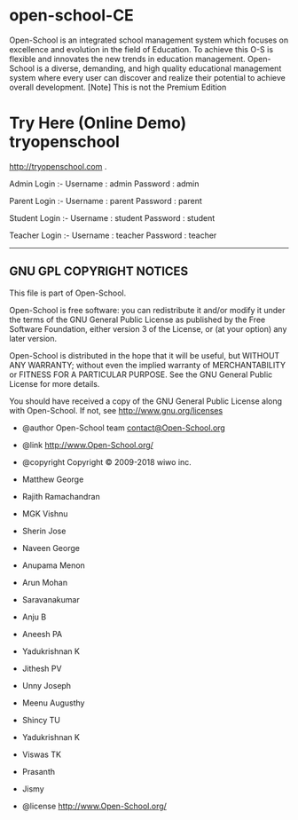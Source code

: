 open-school-CE
==============

Open-School is an integrated school management system which focuses on excellence and evolution in the field of Education. To achieve this O-S is flexible and innovates the new trends in education management. Open-School is a diverse, demanding, and high quality educational management system where every user can discover and realize their potential to achieve overall development.
[Note] This is not the Premium Edition


Try Here (Online Demo) tryopenschool 
==============

http://tryopenschool.com .

Admin Login :- Username : admin Password : admin


Parent Login :- Username : parent Password : parent


Student Login :- Username : student Password : student


Teacher Login :- Username : teacher Password : teacher 



-------------------------
GNU GPL COPYRIGHT NOTICES
-------------------------
This file is part of Open-School.

Open-School is free software: you can redistribute it and/or modify
it under the terms of the GNU General Public License as published by
the Free Software Foundation, either version 3 of the License, or
(at your option) any later version.

Open-School is distributed in the hope that it will be useful,
but WITHOUT ANY WARRANTY; without even the implied warranty of
MERCHANTABILITY or FITNESS FOR A PARTICULAR PURPOSE.  See the
GNU General Public License for more details.

You should have received a copy of the GNU General Public License
along with Open-School.  If not, see http://www.gnu.org/licenses


 
 * @author Open-School team <contact@Open-School.org>
 * @link http://www.Open-School.org/
 * @copyright Copyright &copy; 2009-2018 wiwo inc.

 * Matthew George
 * Rajith Ramachandran
 * MGK Vishnu
 * Sherin Jose
 * Naveen George
 * Anupama Menon
 * Arun Mohan
 * Saravanakumar
 * Anju B
 * Aneesh PA
 * Yadukrishnan K
 * Jithesh PV
 * Unny Joseph
 * Meenu Augusthy
 * Shincy TU
 * Yadukrishnan K
 * Viswas TK
 * Prasanth
 * Jismy



 * @license http://www.Open-School.org/
